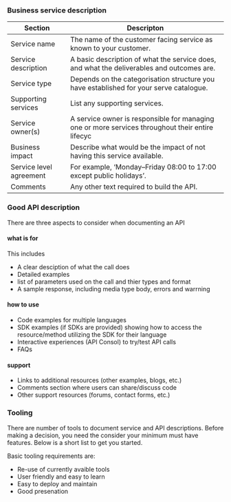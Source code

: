   
  
  
  
  
  ### Business service description 
  
 | Section | Descripton |
 |---------|------------|
 |Service name   | The name of the customer facing service as known to your customer.|
 | Service description | A basic description of what the service does, and what the deliverables and outcomes are.|
 | Service type   | Depends on the categorisation structure you have established for your serve catalogue.|
 | Supporting services |   List any supporting services.|
 | Service owner(s) |A service owner is responsible for managing one or more services throughout their entire lifecyc|
 | Business impact| Describe what would be the impact of not having this service available.|
 | Service level agreement| For example, ‘Monday–Friday 08:00 to 17:00 except public holidays’.|
 | Comments | Any other text required to build the API.|
  
  
  ### Good API description
  
 There are three aspects to consider when documenting an API
 
 #### what is for
 
 This includes 
 
 - A clear desciption of what the call does
 - Detailed examples
 - list of parameters used on the call and thier types and format
 - A sample response, including media type body, errors and warrning
 
#### how to use 

 - Code examples for multiple languages
 - SDK examples (if SDKs are provided) showing how to access the resource/method utilizing the SDK for their language
 - Interactive experiences (API Consol) to try/test API calls 
 - FAQs
 
 #### support
 
 - Links to additional resources (other examples, blogs, etc.)
 - Comments section where users can share/discuss code
 - Other support resources (forums, contact forms, etc.)
 
 
### Tooling

There are number of tools to document service and API descriptions. Before making a decision, you need the consider your minimum must have features. Below is a short list to get you started.

Basic tooling requirements are:

- Re-use of currently avaible tools
- User friendly and easy to learn
- Easy to deploy and maintain
- Good presenation 







 

